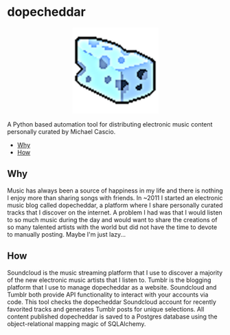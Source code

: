 # dopecheddar

<p align="center">
<img alt="dopecheddar logo" width="200" src="https://github.com/cascio/dopecheddar/raw/master/dopecheddar.png"/>

A Python based automation tool for distributing electronic music content personally curated by Michael Cascio.

- [Why](#why)
- [How](#what)
</p>

## Why

Music has always been a source of happiness in my life and there is nothing I enjoy more than sharing songs with friends. In ~2011 I started an electronic music blog called dopecheddar, a platform where I share personally curated tracks that I discover on the internet. A problem I had was that I would listen to so much music during the day and would want to share the creations of so many talented artists with the world but did not have the time to devote to manually posting. Maybe I'm just lazy...

## How

Soundcloud is the music streaming platform that I use to discover a majority of the new electronic music artists that I listen to. Tumblr is the blogging platform that I use to manage dopecheddar as a website. Soundcloud and Tumblr both provide API functionality to interact with your accounts via code. This tool checks the dopecheddar Soundcloud account for recently favorited tracks and generates Tumblr posts for unique selections. All content published dopecheddar is saved to a Postgres database using the object-relational mapping magic of SQLAlchemy.